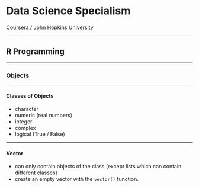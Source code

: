 # Data Science Specialism
[Coursera / John Hopkins University](https://www.coursera.org/learn/r-programming)

---

## **R Programming**

---

### Objects

---

#### Classes of Objects

+ character
+ numeric (real numbers)
+ integer
+ complex
+ logical (True / False)

---

#### Vector

+ can only contain objects of the class (except lists which can contain different classes)
+ create an empty vector with the ```vector()``` function.



